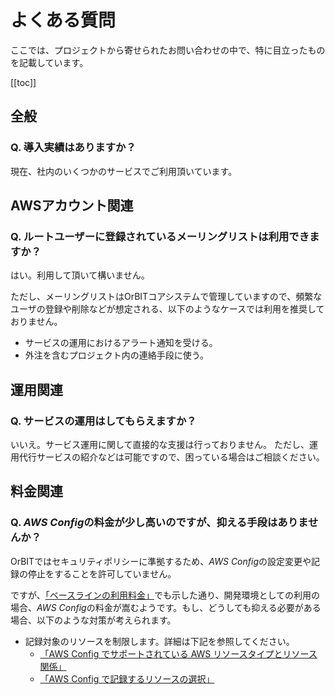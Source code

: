 # よくある質問
ここでは、プロジェクトから寄せられたお問い合わせの中で、特に目立ったものを記載しています。

[[toc]]

## 全般

### Q. 導入実績はありますか？
現在、社内のいくつかのサービスでご利用頂いています。

## AWSアカウント関連

### Q. ルートユーザーに登録されているメーリングリストは利用できますか？
はい。利用して頂いて構いません。

ただし、メーリングリストはOrBITコアシステムで管理していますので、頻繁なユーザの登録や削除などが想定される、以下のようなケースでは利用を推奨しておりません。
- サービスの運用におけるアラート通知を受ける。
- 外注を含むプロジェクト内の連絡手段に使う。

## 運用関連
### Q. サービスの運用はしてもらえますか？
いいえ。サービス運用に関して直接的な支援は行っておりません。
ただし、運用代行サービスの紹介などは可能ですので、困っている場合はご相談ください。

## 料金関連

### Q. *AWS Config*の料金が少し高いのですが、抑える手段はありませんか？
OrBITではセキュリティポリシーに準拠するため、*AWS Config*の設定変更や記録の停止をすることを許可していません。

ですが、[「ベースラインの利用料金」](/guide/aws/baseline#ベースラインの利用料金)でも示した通り、開発環境としての利用の場合、*AWS Config*の料金が嵩むようです。もし、どうしても抑える必要がある場合、以下のような対策が考えられます。

- 記録対象のリソースを制限します。詳細は下記を参照してください。
    -  [「AWS Config でサポートされている AWS リソースタイプとリソース関係」](https://docs.aws.amazon.com/ja_jp/config/latest/developerguide/resource-config-reference.html)
    - [「AWS Config で記録するリソースの選択」](https://docs.aws.amazon.com/ja_jp/config/latest/developerguide/select-resources.html)